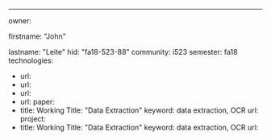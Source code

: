 ---
owner:

  firstname: "John"

lastname: "Leite"
  hid: "fa18-523-88"
  community: i523
  semester: fa18
technologies:
  - url: 
  - url: 
  - url: 
  - url: 
paper:
  - title: Working Title: "Data Extraction"
    keyword: data extraction, OCR
    url: 
project:
  - title: Working Title: "Data Extraction"
    keyword: data extraction, OCR
    url: 
